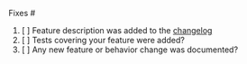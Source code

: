 <!-- You can erase any parts of this template not applicable to your Pull Request. -->

Fixes # <!-- you may add issues here to automatically close them -->

1. [ ] Feature description was added to the [changelog](https://github.com/ufz/ogs/wiki/Release-notes-6.3.0)
2. [ ] Tests covering your feature were added?
3. [ ] Any new feature or behavior change was documented?
